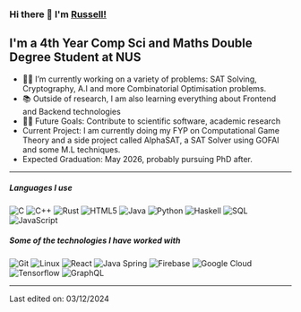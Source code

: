 ### Hi there 👋 I'm [Russell!](https://russelltankm.com)

## I'm a 4th Year Comp Sci and Maths Double Degree Student at NUS

- 👨‍💻 I’m currently working on a variety of problems: SAT Solving, Cryptography, A.I and more Combinatorial Optimisation problems.
- 📚 Outside of research, I am also learning everything about Frontend and Backend technologies 
- 💪🏼 Future Goals: Contribute to scientific software, academic research
- Current Project: I am currently doing my FYP on Computational Game Theory and a side project called AlphaSAT, a SAT Solver using GOFAI and some M.L techniques.
- Expected Graduation: May 2026, probably pursuing PhD after.  

---

##### Languages I use

![C](https://img.shields.io/badge/-C-000000?style=flat&logo=c)
![C++](https://img.shields.io/badge/-C++-000000?style=flat&logo=c%2B%2B)
![Rust](https://img.shields.io/badge/-Rust-000000?style=flat&logo=rust)
![HTML5](https://img.shields.io/badge/-HTML5-000000?style=flat&logo=html5)
![Java](https://img.shields.io/badge/-Java-000000?style=flat&logo=java)
![Python](https://img.shields.io/badge/-Python-000000?style=flat&logo=python)
![Haskell](https://img.shields.io/badge/-Haskell-000000?style=flat&logo=haskell)
![SQL](https://img.shields.io/badge/-SQL-000000?style=flat&logo=postgresql)
![JavaScript](https://img.shields.io/badge/-JavaScript-000000?style=flat&logo=javascript)


##### Some of the technologies I have worked with

![Git](https://img.shields.io/badge/-Git-222222?style=flat&logo=git&logoColor=F05032)
![Linux](https://img.shields.io/badge/-Linux-222222?style=flat&logo=linux&logoColor=FCC624)
![React](https://img.shields.io/badge/-React-222222?style=flat&logo=React&logoColor=61DAFB)
![Java Spring](https://img.shields.io/badge/-Spring-222222?style=flat&logo=spring&logoColor=6DB33F)
![Firebase](https://img.shields.io/badge/Firebase-222222?style=flat-square&logo=firebase)
![Google Cloud](https://img.shields.io/badge/Google%20Cloud-black?style=flat-square&logo=google-cloud)
![Tensorflow](https://img.shields.io/badge/tensorflow-black?style=flat-square&logo=tensorflow)
![GraphQL](https://img.shields.io/badge/graphql-black?style=flat-square&logo=graphql)
<br/>

---

Last edited on: 03/12/2024
